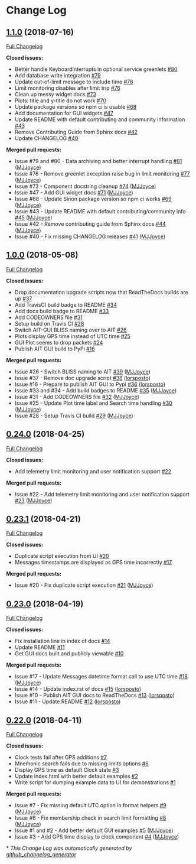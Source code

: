 # Change Log

## [1.1.0](https://github.com/NASA-AMMOS/AIT-GUI/tree/1.1.0) (2018-07-16)
[Full Changelog](https://github.com/NASA-AMMOS/AIT-GUI/compare/1.0.0...1.1.0)

**Closed issues:**

- Better handle KeyboardInterrupts in optional service greenlets [\#80](https://github.com/NASA-AMMOS/AIT-GUI/issues/80)
- Add database write integration [\#79](https://github.com/NASA-AMMOS/AIT-GUI/issues/79)
- Update out-of-limit message to include time [\#78](https://github.com/NASA-AMMOS/AIT-GUI/issues/78)
- Limit monitoring disables after limit trip [\#76](https://github.com/NASA-AMMOS/AIT-GUI/issues/76)
- Clean up messy widget docs [\#73](https://github.com/NASA-AMMOS/AIT-GUI/issues/73)
- Plots: title and y-title do not work [\#70](https://github.com/NASA-AMMOS/AIT-GUI/issues/70)
- Update package versions so npm ci is usable [\#68](https://github.com/NASA-AMMOS/AIT-GUI/issues/68)
- Add documentation for GUI widgets [\#47](https://github.com/NASA-AMMOS/AIT-GUI/issues/47)
- Update README with default contributing and community information [\#43](https://github.com/NASA-AMMOS/AIT-GUI/issues/43)
- Remove Contributing Guide from Sphinx docs [\#42](https://github.com/NASA-AMMOS/AIT-GUI/issues/42)
- Update CHANGELOG [\#40](https://github.com/NASA-AMMOS/AIT-GUI/issues/40)

**Merged pull requests:**

- Issue \#79 and \#80 - Data archiving and better interrupt handling [\#81](https://github.com/NASA-AMMOS/AIT-GUI/pull/81) ([MJJoyce](https://github.com/MJJoyce))
- Issue \#76 - Remove greenlet exception raise bug in limit monitoring [\#77](https://github.com/NASA-AMMOS/AIT-GUI/pull/77) ([MJJoyce](https://github.com/MJJoyce))
- Issue \#73 - Component docstring cleanup [\#74](https://github.com/NASA-AMMOS/AIT-GUI/pull/74) ([MJJoyce](https://github.com/MJJoyce))
- Issue \#47 - Add GUI widget docs [\#71](https://github.com/NASA-AMMOS/AIT-GUI/pull/71) ([MJJoyce](https://github.com/MJJoyce))
- Issue \#68 - Update Sinon package version so npm ci works [\#69](https://github.com/NASA-AMMOS/AIT-GUI/pull/69) ([MJJoyce](https://github.com/MJJoyce))
- Issue \#43 - Update README with default contributing/community info [\#45](https://github.com/NASA-AMMOS/AIT-GUI/pull/45) ([MJJoyce](https://github.com/MJJoyce))
- Issue \#42 - Remove contributing guide from Sphinx docs [\#44](https://github.com/NASA-AMMOS/AIT-GUI/pull/44) ([MJJoyce](https://github.com/MJJoyce))
- Issue \#40 - Fix missing CHANGELOG releases [\#41](https://github.com/NASA-AMMOS/AIT-GUI/pull/41) ([MJJoyce](https://github.com/MJJoyce))

## [1.0.0](https://github.com/NASA-AMMOS/AIT-GUI/tree/1.0.0) (2018-05-08)
[Full Changelog](https://github.com/NASA-AMMOS/AIT-GUI/compare/0.24.0...1.0.0)

**Closed issues:**

- Drop documentation upgrade scripts now that ReadTheDocs builds are up [\#37](https://github.com/NASA-AMMOS/AIT-GUI/issues/37)
- Add TravisCI build badge to README [\#34](https://github.com/NASA-AMMOS/AIT-GUI/issues/34)
- Add docs build badge to README [\#33](https://github.com/NASA-AMMOS/AIT-GUI/issues/33)
- Add CODEOWNERS file [\#31](https://github.com/NASA-AMMOS/AIT-GUI/issues/31)
- Setup build on Travis CI [\#28](https://github.com/NASA-AMMOS/AIT-GUI/issues/28)
- Switch AIT-GUI BLISS naming over to AIT [\#26](https://github.com/NASA-AMMOS/AIT-GUI/issues/26)
- Plots display GPS time instead of UTC time [\#25](https://github.com/NASA-AMMOS/AIT-GUI/issues/25)
- GUI Plot seems to drop packets [\#24](https://github.com/NASA-AMMOS/AIT-GUI/issues/24)
- Publish AIT GUI build to PyPi [\#16](https://github.com/NASA-AMMOS/AIT-GUI/issues/16)

**Merged pull requests:**

- Issue \#26 - Switch BLISS naming to AIT [\#39](https://github.com/NASA-AMMOS/AIT-GUI/pull/39) ([MJJoyce](https://github.com/MJJoyce))
- Issue \#37 - Remove doc upgrade script [\#38](https://github.com/NASA-AMMOS/AIT-GUI/pull/38) ([lorsposto](https://github.com/lorsposto))
- Issue \#16 - Prepare to publish AIT GUI to Pypi [\#36](https://github.com/NASA-AMMOS/AIT-GUI/pull/36) ([lorsposto](https://github.com/lorsposto))
- Issue \#33 and \#34 - Add build badges to README [\#35](https://github.com/NASA-AMMOS/AIT-GUI/pull/35) ([MJJoyce](https://github.com/MJJoyce))
- Issue \#31 - Add CODEOWNERS file [\#32](https://github.com/NASA-AMMOS/AIT-GUI/pull/32) ([MJJoyce](https://github.com/MJJoyce))
- Issue \#25 - Update Plot time label and Search time handling [\#30](https://github.com/NASA-AMMOS/AIT-GUI/pull/30) ([MJJoyce](https://github.com/MJJoyce))
- Issue \#28 - Setup Travis CI build [\#29](https://github.com/NASA-AMMOS/AIT-GUI/pull/29) ([MJJoyce](https://github.com/MJJoyce))

## [0.24.0](https://github.com/NASA-AMMOS/AIT-GUI/tree/0.24.0) (2018-04-25)
[Full Changelog](https://github.com/NASA-AMMOS/AIT-GUI/compare/0.23.1...0.24.0)

**Closed issues:**

- Add telemetry limit monitoring and user notification support [\#22](https://github.com/NASA-AMMOS/AIT-GUI/issues/22)

**Merged pull requests:**

- Issue \#22 - Add telemetry limit monitoring and user notification support [\#23](https://github.com/NASA-AMMOS/AIT-GUI/pull/23) ([MJJoyce](https://github.com/MJJoyce))

## [0.23.1](https://github.com/NASA-AMMOS/AIT-GUI/tree/0.23.1) (2018-04-21)
[Full Changelog](https://github.com/NASA-AMMOS/AIT-GUI/compare/0.23.0...0.23.1)

**Closed issues:**

- Duplicate script execution from UI [\#20](https://github.com/NASA-AMMOS/AIT-GUI/issues/20)
- Messages timestamps are displayed as GPS time incorrectly [\#17](https://github.com/NASA-AMMOS/AIT-GUI/issues/17)

**Merged pull requests:**

- Issue \#20 - Fix duplicate script execution [\#21](https://github.com/NASA-AMMOS/AIT-GUI/pull/21) ([MJJoyce](https://github.com/MJJoyce))

## [0.23.0](https://github.com/NASA-AMMOS/AIT-GUI/tree/0.23.0) (2018-04-19)
[Full Changelog](https://github.com/NASA-AMMOS/AIT-GUI/compare/0.22.0...0.23.0)

**Closed issues:**

- Fix installation line in index of docs [\#14](https://github.com/NASA-AMMOS/AIT-GUI/issues/14)
- Update README [\#11](https://github.com/NASA-AMMOS/AIT-GUI/issues/11)
- Get GUI docs built and publicly viewable [\#10](https://github.com/NASA-AMMOS/AIT-GUI/issues/10)

**Merged pull requests:**

- Issue \#17 - Update Messages datetime format call to use UTC time [\#18](https://github.com/NASA-AMMOS/AIT-GUI/pull/18) ([MJJoyce](https://github.com/MJJoyce))
- Issue \#14 - Update index.rst of docs [\#15](https://github.com/NASA-AMMOS/AIT-GUI/pull/15) ([lorsposto](https://github.com/lorsposto))
- Issue \#10 - Publish AIT GUI docs to ReadTheDocs [\#13](https://github.com/NASA-AMMOS/AIT-GUI/pull/13) ([lorsposto](https://github.com/lorsposto))
- Issue \#11 - Update README [\#12](https://github.com/NASA-AMMOS/AIT-GUI/pull/12) ([lorsposto](https://github.com/lorsposto))

## [0.22.0](https://github.com/NASA-AMMOS/AIT-GUI/tree/0.22.0) (2018-04-11)
[Full Changelog](https://github.com/NASA-AMMOS/AIT-GUI/compare/0.21.0...0.22.0)

**Closed issues:**

- Clock tests fail after GPS additions [\#7](https://github.com/NASA-AMMOS/AIT-GUI/issues/7)
- Mnemonic search fails due to missing limits options [\#6](https://github.com/NASA-AMMOS/AIT-GUI/issues/6)
- Display GPS time as default Clock state [\#3](https://github.com/NASA-AMMOS/AIT-GUI/issues/3)
- Update index.html with better default examples [\#2](https://github.com/NASA-AMMOS/AIT-GUI/issues/2)
- Write script for dumping example data to UI for demonstrations [\#1](https://github.com/NASA-AMMOS/AIT-GUI/issues/1)

**Merged pull requests:**

- Issue \#7 - Fix missing default UTC option in format helpers [\#9](https://github.com/NASA-AMMOS/AIT-GUI/pull/9) ([MJJoyce](https://github.com/MJJoyce))
- Issue \#6 - Fix membership check in search limit formatting [\#8](https://github.com/NASA-AMMOS/AIT-GUI/pull/8) ([MJJoyce](https://github.com/MJJoyce))
- Issue \#1 and \#2 - Add better default GUI examples [\#5](https://github.com/NASA-AMMOS/AIT-GUI/pull/5) ([MJJoyce](https://github.com/MJJoyce))
- Issue \#3 - Add GPS time display to clock component [\#4](https://github.com/NASA-AMMOS/AIT-GUI/pull/4) ([MJJoyce](https://github.com/MJJoyce))



\* *This Change Log was automatically generated by [github_changelog_generator](https://github.com/skywinder/Github-Changelog-Generator)*